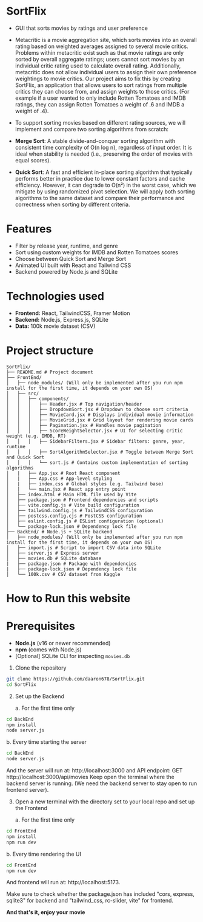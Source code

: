# SortFlix
- GUI that sorts movies by ratings and user preference

- Metacritic is a movie aggregation site, which sorts movies into an overall rating based on weighted averages assigned to several movie critics. Problems within metacritic exist such as that movie ratings are only sorted by overall aggregate ratings; users cannot sort movies by an individual critic rating used to calculate overall rating. Additionally, metacritic does not allow individual users to assign their own preference weightings to movie critics. 
Our project aims to fix this by creating SortFlix, an application that allows users to sort ratings from multiple critics they can choose from, and assign weights to those critics. (For example if a user wanted to only include Rotten Tomatoes and IMDB ratings, they can assign Rotten Tomatoes a weight of .6 and IMDB a weight of .4).

- To support sorting movies based on different rating sources, we will implement and compare two sorting algorithms from scratch:
- **Merge Sort**: A stable divide-and-conquer sorting algorithm with consistent time complexity of O(n log n), regardless of input order. It is ideal when stability is needed (i.e., preserving the order of movies with equal scores).
- **Quick Sort**: A fast and efficient in-place sorting algorithm that typically performs better in practice due to lower constant factors and cache efficiency. However, it can degrade to O(n²) in the worst case, which we mitigate by using randomized pivot selection.
We will apply both sorting algorithms to the same dataset and compare their performance and correctness when sorting by different criteria.

# Features

- Filter by release year, runtime, and genre
- Sort using custom weights for IMDB and Rotten Tomatoes scores
- Choose between Quick Sort and Merge Sort
- Animated UI built with React and Tailwind CSS
- Backend powered by Node.js and SQLite

# Technologies used

- **Frontend:** React, TailwindCSS, Framer Motion
- **Backend:** Node.js, Express.js, SQLite
- **Data:** 100k movie dataset (CSV)

# Project structure
<pre><code>SortFlix/
├── README.md # Project document
├── FrontEnd/
│   ├── node_modules/ (Will only be implemented after you run npm install for the first time, it depends on your own OS)
│   ├── src/
│   │   ├── components/                
│   │   │   ├── Header.jsx # Top navigation/header
│   │   │   ├── DropdownSort.jsx # Dropdown to choose sort criteria
│   │   │   ├── MovieCard.jsx # Displays individual movie information
│   │   │   ├── MovieGrid.jsx # Grid layout for rendering movie cards
│   │   │   ├── Pagination.jsx # Handles movie pagination
│   │   │   ├── ScoreWeightSelector.jsx # UI for selecting critic weight (e.g. IMDB, RT)
│   │   │   ├── SidebarFilters.jsx # Sidebar filters: genre, year, runtime
│   │   │   ├── SortAlgorithmSelector.jsx # Toggle between Merge Sort and Quick Sort
│   │   │   └── sort.js # Contains custom implementation of sorting algorithms
│   |   ├── App.jsx # Root React component
│   |   ├── App.css # App-level styling
│   |   ├── index.css # Global styles (e.g. Tailwind base)
│   |   └── main.jsx # React app entry point
│   ├── index.html # Main HTML file used by Vite
│   ├── package.json # Frontend dependencies and scripts
│   ├── vite.config.js # Vite build configuration
│   ├── tailwind.config.js # TailwindCSS configuration
│   ├── postcss.config.cjs # PostCSS configuration
│   ├── eslint.config.js # ESLint configuration (optional)
│   └── package-lock.json # Dependency lock file
├── BackEnd/ # Node.js + SQLite backend
│   ├── node_modules/ (Will only be implemented after you run npm install for the first time, it depends on your own OS)   
│   ├── import.js # Script to import CSV data into SQLite
│   ├── server.js # Express server
│   ├── movies.db # SQLite database
|   ├── package.json # Package with dependencies
|   ├── package-lock.json # Dependency lock file
│   └── 100k.csv # CSV dataset from Kaggle
</code></pre>

# How to Run this website

# Prerequisites

- **Node.js** (v16 or newer recommended)
- **npm** (comes with Node.js)
- [Optional] SQLite CLI for inspecting `movies.db`

1. Clone the repository

```bash
git clone https://github.com/daaron678/SortFlix.git
cd SortFlix
```

2. Set up the Backend
   
   a. For the first time only
```bash
cd BackEnd
npm install
node server.js
```
  b. Every time starting the server
```bash
cd BackEnd
node server.js
```
And the server will run at: http://localhost:3000 and API endpoint: GET http://localhost:3000/api/movies
Keep open the terminal where the backend server is running. (We need the backend server to stay open to run
frontend server).

3. Open a new terminal with the directory set to your local repo and set up the Frontend
   
   a. For the first time only
``` bash
cd FrontEnd
npm install
npm run dev
```
  b. Every time rendering the UI
```bash
cd FrontEnd
npm run dev
```
And frontend will run at: http://localhost:5173. 

Make sure to check whether the package.json has included "cors, express, sqlite3" for backend and "tailwind_css, rc-slider, vite" for frontend.

**And that's it, enjoy your movie**
